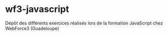 # wf3-javascript
Dépôt des différents exercices réalisés lors de la formation JavaScript chez WebForce3 (Guadeloupe)

